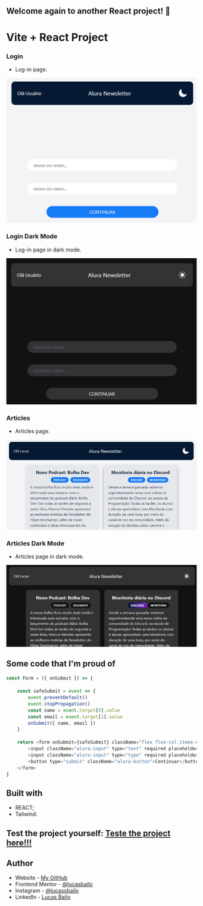 ## Welcome again to another React project! 👋

# Vite + React Project

### Login
- Log-in page.

![](./public/loginpage.png)

### Login Dark Mode
- Log-in page in dark mode.

![](./public/loginpagedark.png)

### Articles
- Articles page.

![](./public/Articlepagewhite.png)

### Articles Dark Mode
- Articles page in dark mode.

![](./public/Articlepage.png)


## Some code that I'm proud of
```js
const Form = ({ onSubmit }) => {

    const safeSubmit = event => {
        event.preventDefault()
        event.stopPropagation()
        const name = event.target[0].value
        const email = event.target[1].value
        onSubmit({ name, email })
    }

    return <form onSubmit={safeSubmit} className="flex flex-col items-center justify-center h-full -mt-20 gap-10 mx-5">
        <input className="alura-input" type="text" required placeholder="Insira seu nome..."/>
        <input className="alura-input" type="type" required placeholder="Insira seu email..."/>
        <button type="submit" className="alura-button">Continuar</button>
    </form>
}
```

## Built with

- REACT;
- Tailwind.

## Test the project yourself: [Teste the project here!!!](https://tailwind-react-eight-opal.vercel.app/)

## Author

- Website - [My GitHub](https://github.com/lucasbailo)
- Frontend Mentor - [@lucasbailo](https://www.frontendmentor.io/profile/lucasbailo)
- Instagram - [@lucassbailo](https://www.instagram.com/lucassbailo/)
- LinkedIn - [Lucas Bailo](https://www.linkedin.com/in/lcsbailo)